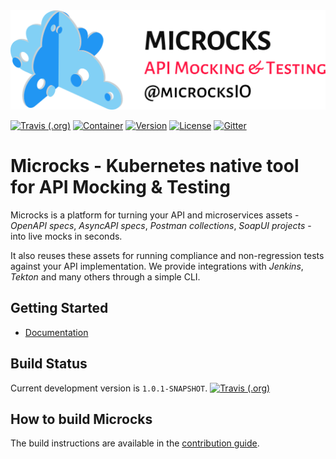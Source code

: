<img src="./microcks-banner.png" width="600"> 

[![Travis (.org)](https://img.shields.io/travis/microcks/microcks?logo=travis&style=for-the-badge)](https://travis-ci.org/microcks/microcks)
[![Container](https://img.shields.io/badge/dynamic/json?color=blueViolet&logo=docker&style=for-the-badge&label=Quay.io&query=tags[0].name&url=https://quay.io/api/v1/repository/microcks/microcks/tag/?limit=10&page=1&onlyActiveTags=true)](https://quay.io/repository/microcks/microcks?tab=tags)
[![Version](https://img.shields.io/maven-central/v/io.github.microcks/microcks?color=blue&style=for-the-badge)]((https://search.maven.org/artifact/io.github.microcks/microcks))
[![License](https://img.shields.io/github/license/microcks/microcks?style=for-the-badge&logo=apache)](https://www.apache.org/licenses/LICENSE-2.0)
[![Gitter](https://img.shields.io/gitter/room/microcks/microcks?color=ff69b4&logo=gitter&style=for-the-badge)](https://gitter.im/microcks/microcks)

# Microcks - Kubernetes native tool for API Mocking & Testing

Microcks is a platform for turning your API and microservices assets - *OpenAPI specs*, *AsyncAPI specs*, *Postman collections*, *SoapUI projects* - into live mocks in seconds.

It also reuses these assets for running compliance and non-regression tests against your API implementation. We provide integrations with *Jenkins*, *Tekton* and many others through a simple CLI.

## Getting Started

* [Documentation](https://microcks.io/documentation/getting-started/)

## Build Status

Current development version is `1.0.1-SNAPSHOT`. [![Travis (.org)](https://img.shields.io/travis/microcks/microcks?logo=travis&style=for-the-badge)](https://travis-ci.org/microcks/microcks?branch=master)

## How to build Microcks

The build instructions are available in the [contribution guide](CONTRIBUTING.md).


